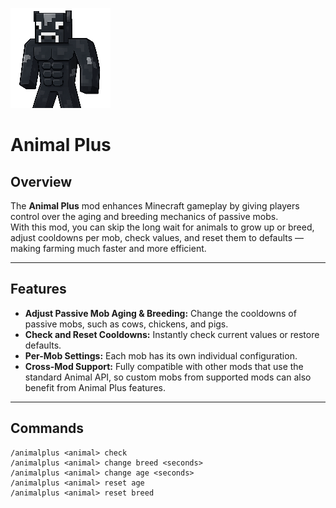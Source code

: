 ![Animal Plus Icon](animalplus.png)

# Animal Plus

## Overview
The **Animal Plus** mod enhances Minecraft gameplay by giving players control over the aging and breeding mechanics of passive mobs.  
With this mod, you can skip the long wait for animals to grow up or breed, adjust cooldowns per mob, check values, and reset them to defaults — making farming much faster and more efficient.

---

## Features
- **Adjust Passive Mob Aging & Breeding:** Change the cooldowns of passive mobs, such as cows, chickens, and pigs.
- **Check and Reset Cooldowns:** Instantly check current values or restore defaults.
- **Per-Mob Settings:** Each mob has its own individual configuration.
- **Cross-Mod Support:** Fully compatible with other mods that use the standard Animal API, so custom mobs from supported mods can also benefit from Animal Plus features.

---

## Commands

```common
/animalplus <animal> check
/animalplus <animal> change breed <seconds>
/animalplus <animal> change age <seconds>
/animalplus <animal> reset age
/animalplus <animal> reset breed
